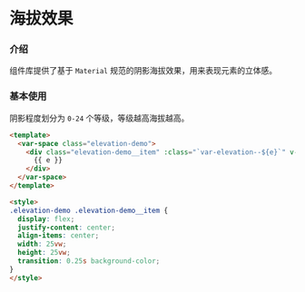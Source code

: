# 海拔效果

### 介绍
组件库提供了基于 `Material` 规范的阴影海拔效果，用来表现元素的立体感。

### 基本使用
阴影程度划分为 `0-24` 个等级，等级越高海拔越高。

```html
<template>
  <var-space class="elevation-demo">
    <div class="elevation-demo__item" :class="`var-elevation--${e}`" v-for="e in 24" :key="e">
      {{ e }}
    </div>
  </var-space>
</template>

<style>
.elevation-demo .elevation-demo__item {
  display: flex;
  justify-content: center;
  align-items: center;
  width: 25vw;
  height: 25vw;
  transition: 0.25s background-color;
}
</style>
```
